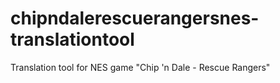 # chipndalerescuerangersnes-translationtool
Translation tool for NES game "Chip 'n Dale - Rescue Rangers"
